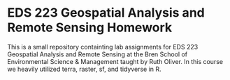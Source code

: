 # EDS 223 Geospatial Analysis and Remote Sensing Homework

This is a small repository containting lab assignments for EDS 223 Geospatial Analysis and Remote Sensing at the Bren School of Environmental Science & Management taught by Ruth Oliver. In this course we heavily utilized terra, raster, sf, and tidyverse in R.
